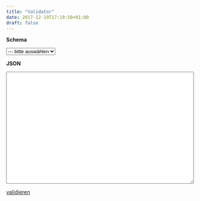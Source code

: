 ```yaml
---
title: "Validator"
date: 2017-12-19T17:19:58+01:00
draft: false
---
```


**Schema**

<select id="schema">
    <option value="">--- bitte auswählen</option>
</select>

**JSON**

<textarea id="src" style="width:100%; font-family:'Ubuntu Mono'; font-size:14px; height:300px">
</textarea>

<a href="#" id="submit">validieren</a>

<pre id="result" class="hidden"></pre>
